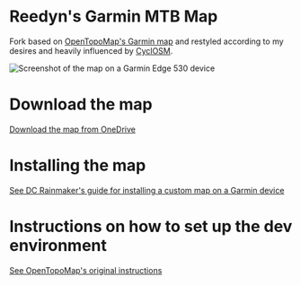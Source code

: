 # Reedyn's Garmin MTB Map

Fork based on [OpenTopoMap's Garmin map](https://garmin.opentopomap.org) and restyled according to my desires and heavily influenced by [CyclOSM](https://cyclosm.org).

![Screenshot of the map on a Garmin Edge 530 device](https://gustavlindqvist.se/content/images/2021/01/121.jpg)

# Download the map

[Download the map from OneDrive](https://onedrive.live.com/download?cid=2858546231E48839&resid=2858546231E48839%21269807&authkey=APRIc3LBTJl_3hs)

# Installing the map

[See DC Rainmaker's guide for installing a custom map on a Garmin device](https://www.dcrainmaker.com/2013/05/download-garmin-705800810.html#part-ii-installing-the-maps)

# Instructions on how to set up the dev environment

[See OpenTopoMap's original instructions](https://github.com/der-stefan/OpenTopoMap/blob/master/garmin/README.md)
